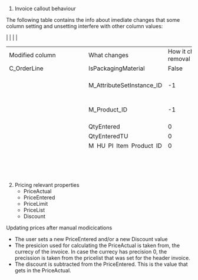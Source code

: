 
1. Invoice callout behaviour

The following table contains the info about imediate changes that some column setting and unsetting interfere with other column values:
<table style="height: 275px;" width="678">
<tbody>
<tr>
<td>Modified column</td>
<td>What changes</td>
<td>How it changes on removal</td>
<td>How it changes on set</td>
<td>Implementation</td>
<td>Notes</td>
</tr>

<tr>
<td>C_OrderLine</td>
<td>IsPackagingMaterial</td>
<td>False</td>
<td>Value from orderLine</td>
<td>de.metas.invoice</td>
<td>&nbsp;</td>
</tr>



<tr>		
<td>&nbsp;</td>
<td>M_AttributeSetInstance_ID</td>
<td> -1</td>			
<td>Value from orderLine. Attribute Set Instance shall remain read_only</td>	
<td>de.metas.invoice</td>													
<td>&nbsp;</td>
</tr>

<tr>
<td>&nbsp;</td>
<td>M_Product_ID</td>		
<td>-1</td>			
<td>Value from orderLine. Afterwards, the product shall remain read-only</td>
<td>de.metas.invoice</td>															
<td>&nbsp;</td>
</tr>

<tr>		
<td>&nbsp;</td>		
<td>QtyEntered</td>			
<td>0</td>			
<td>Value from orderLine</td>
<td>de.metas.invoice</td>														
<td>&nbsp;</td>
</tr>

<tr>		
<td>&nbsp;</td>			
<td>QtyEnteredTU</td>		
<td>0</td>		
<td>Value from orderLine</td>
<td>de.metas.handlingunits</td>												
<td>&nbsp;</td>
</tr>

<tr>	
<td>&nbsp;</td>				
<td>M_HU_PI_Item_Product_ID</td>
<td>0</td>		
<td>Value from orderLine</td>
<td>de.metas.handlingunits</td>													
<td>&nbsp;</td>
</tr>

<tr>	
<td>&nbsp;</td>				
<td>Prices</td>			
<td>All prices turn 0</td>	
<td>All prices are taken from the order line</td>	
<td>de.metas.invoice</td>											
<td>&nbsp;</td>																								
<td>
</tr>

<tr>
<td>C_Order</td>
<td>C_OrderLine_ID</td>
<td>-1</td>
<td>-1</td>
<td>de.metas.invoice</td>
<td>The orderline will remain empty, but mandatory. The user must set it manually from the orderlines of the set order</td>
</tr>

<tr>
<td>&nbsp;</td>
<td>M_Product_ID</td>
<td>-1</td>
<td>-1</td>
<td>de.metas.invoice</td>
<td>The product will remain empty, but mandatory. The user must set an orderlines of the set order and then the product will be automatically set from there. After the orderLine is set, the product shall remain read-only.</td>
</tr>

<tr>
<td>M_Product_ID (mandatory)</td>				
<td>M_HU_PI_Item_Product_ID</td>
<td>-1</td>
<td>-1 if it doesn't fit any more</td>
<td>de.metas.handlingunits</td>													
<td>&nbsp;</td>
</tr>

<tr>		
<td>&nbsp;</td>				
<td>C_UOM_ID</td>			
<td>-1</td>			
<td>The one from the product</td>
<td>de.metas.invoice</td>	|													
<td>&nbsp;</td>
</tr>

<tr>	
<td>&nbsp;</td>					
<td>C_Charge_ID</td>
<td>nothing</td>
<td>-1</td>		
<td>de.metas.invoice</td>													
<td>&nbsp;</td>
</tr>

<tr>
<td>C_Charge_ID</td>
<td>M_Product_ID</td>	
<td>nothing</td>
<td>-1</td>	
<td>de.metas.invoice</td>		|													
<td>&nbsp;</td>
</tr>

<tr>	
<td>&nbsp;</td>				
<td>C_OrderLine_ID</td>		
<td>nothing</td>
<td>-1</td>		
<td>de.metas.invoice</td>		|													
<td>&nbsp;</td>
</tr>

<tr>	
<td>&nbsp;</td>				
<td>M_AttributeSetIntnce_ID</td>
<td>nothing</td>
<td>-1</td>
<td>de.metas.invoice</td>												
<td>&nbsp;</td>
</tr>

<tr>
<td>Tax_ID</td>	
<td>TaxAmt</td>	
<td>Nothing</td>
<td>If the tax is WholeTax, TaxAmt will have the value of the LineNetAmt. If the tax is not included, TaxAmt will be the correct procent from LineNetAmt, as required in the Tax's rate. In case the tax is included, the TaxAmt will what it's left from LineNetAmt after subtracting the correct percent </td>
<td>de.metas.invoice</td>
<td>We calculate the tax at document level, so this is just for info. Logic only used for Purchase side</td>
</tr>

<tr>		
<td>&nbsp;</td>				
<td>LineNetAmt</td>		
<td>Nothing</td>
<td>TaxAmt (see avobe) added to the LineNetAmt</td>	
<td>de.metas.invoice</td>												
<td>Logic only used for Purchase side</td>
</tr>

<tr>
<td>C_UOM_ID</td>		
<td>PriceEntered</td>		
<td>Nothing</td>
<td>PriceEntered is converted from the product's UOM to the UOM of the invoice line</td>
<td>de.metas.invoice</td>											
<td>PriceEntered ONLY changes when it was not manually set (manualPrice)</td>
</tr>

<tr>		
<td>&nbsp;</td>			
<td>QtyInvoiced</td>
<td>Nothing</td>
<td>It is calculated based on the QtyEntered. It is converted from the product's UOM to the UOM of the invoice line</td>	
<td>de.metas.invoice</td>												
<td>&nbsp;</td>
</tr>

<tr>
<td>Discount</td>		
<td>PriceActual</td>		
<td>PriceEntered</td>
<td>PriceEntered with subtracted discount</td>
<td>de.metas.invoice</td>
<td>Logic only applies to manual siscount </td>
</tr>

<tr>
<td>M_AttributeSetInstance_ID</td>
<td>Prices</td>
<td>Prices update based on the Pricing Rules that are applied</td>
<td>Prices update based on the Pricing Rules that are applied</td>
<td>de.metas.invoice</td>|													
<td>No changes in case of manual prices</td>	
</tr>

<tr>
<td>Price_UOM_ID</td>
<td>QtyInvoicedInPriceUOM</td>
<td>QtyInvoiced</td>
<td>QtyInvoiced converted to the new Price UOM</td>
<td>de.metas.invoice</td>												
<td>&nbsp;</td>	
</tr>

<tr>	
<td>&nbsp;</td>					
<td>LineNetAmt</td>
<td>QtyInvoicedInPriceUOM multiplied by the PriceActual. In case the scale of this amount is higher than the standard precision provided by the pricelist, the LineNetAmt will receive the standard scale.</td>
<td>Same logic as for removal. See above how QtyInvoicedInPriceUOM changes. </td>
<td>de.metas.invoice</td>												
<td>&nbsp;</td>	
</tr>

<tr>
<td>PriceActual</td>
<td>Price Entered</td>
<td>0</td>
<td>PriceActual converted to the invoice's Price UOM</td>
<td>de.metas.invoice</td>												
<td>&nbsp;</td>	
</tr>

<tr>	
<td>&nbsp;</td>			
<td>LineNetAmt</td>
<td>From BL</td>
<td>From BL</td>	
<td>de.metas.invoice</td>												
<td>&nbsp;</td>	
</tr>

<tr>
<td>PriceEntered</td>		
<td>QtyInvoicedInPriceUOM</td>
<td>From BL</td>
<td>From BL</td>
<td>de.metas.invoice</td>												
<td>&nbsp;</td>	
</tr>

<tr>	
<td>&nbsp;</td>				
<td>LineNetAmt</td>
<td>QtyInvoicedInPriceUOM multiplied by the PriceActual. In case the scale of this amount is higher than the standard precision provided by the pricelist, the LineNetAmt will receive the standard scale.</td>
<td>Same logic as for removal. See above how QtyInvoicedInPriceUOM changes. </td>
<td>de.metas.invoice</td>													
<td>&nbsp;</td>	
</tr>

<tr>	
<td>&nbsp;</td>				
<td>Prices</td>
<td>From BL</td>
<td>From BL</td>
<td>de.metas.invoice</td>												
<td>&nbsp;</td>	
</tr>

<tr>
<td>PriceList</td>	
<td>Prices</td>	
<td>From BL</td>
<td>From BL</td>
<td>de.metas.invoice</td>												
<td>&nbsp;</td>	
</tr>

<tr>
<td>QtyEntered</td>
<td>Prices</td>
<td>From BL</td>
<td>From BL</td>
<td>de.metas.invoice</td>												
<td>&nbsp;</td>	
</tr>

<tr>	
<td>&nbsp;</td>					
<td>LineNetAmt</td>
<td>From BL</td>
<td>From BL</td>
<td>de.metas.invoice</td>													
<td>&nbsp;</td>	
</tr>

<tr>	
<td>&nbsp;</td>					
<td>QtyInvoiced</td>
<td>From BL</td>
<td>It is calculated based on the QtyEntered. It is converted from the product's UOM to the UOM of the invoice line</td>
<td>de.metas.invoice</td>													
<td>&nbsp;</td>	
</tr>

<tr>
<td>QtyEnteredTU</td>
<td>Prices</td>
<td>From BL</td>
<td>From BL</td>
<td>de.metas.handlingunits</td>													
<td>&nbsp;</td>	
</tr>

<tr>	
<td>&nbsp;</td>			
<td>LineNetAmt</td>		
<td>From BL</td>
<td>From BL</td>
<td>de.metas.handlingunits</td>			
<td>&nbsp;</td>	
</tr>

</tbody>
</table>
<h1 style="color: #5e9ca0;">&nbsp;</h1>

2. Pricing relevant properties
    * PriceActual
    * PriceEntered
    * PriceLimit
    * PriceList
    * Discount

Updating prices after manual modicications
* The user sets a new PriceEntered and/or a new Discount value
* The presicion used for calculating the PriceActual is taken from, the currecy of the invoice. In case the currecy has precision 0, the precission is taken from the pricelist that was set for the header invoice.
* The discount is subtracted from the PriceEntered. This is the value that gets in the PriceActual.
